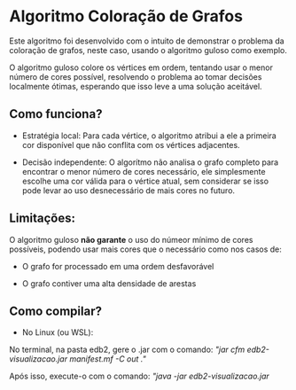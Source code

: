 # Algoritmo Coloração de Grafos

Este algoritmo foi desenvolvido com o intuito de demonstrar o problema da coloração de grafos, neste caso, usando o algoritmo guloso como exemplo.

O algoritmo guloso colore os vértices em ordem, tentando usar o menor número de cores possível, resolvendo o problema ao tomar decisões localmente ótimas, esperando que isso leve a uma solução aceitável.

## Como funciona?

- Estratégia local:
Para cada vértice, o algoritmo atribui a ele a primeira cor disponível que não conflita com os vértices adjacentes.

- Decisão independente:
O algorítmo não analisa o grafo completo para encontrar o menor número de cores necessário, ele simplesmente escolhe uma cor válida para o vértice atual, sem considerar se isso pode levar ao uso desnecessário de mais cores no futuro.

## Limitações:

O algoritmo guloso **não garante** o uso do númeor mínimo de cores possíveis, podendo usar mais cores que o necessário como nos casos de:

- O grafo for processado em uma ordem desfavorável

- O grafo contiver uma alta densidade de arestas


## Como compilar?

- No Linux (ou WSL):

No terminal, na pasta edb2, gere o .jar com o comando: _"jar cfm edb2-visualizacao.jar manifest.mf -C out ."_

Após isso, execute-o com o comando: _"java -jar edb2-visualizacao.jar_

